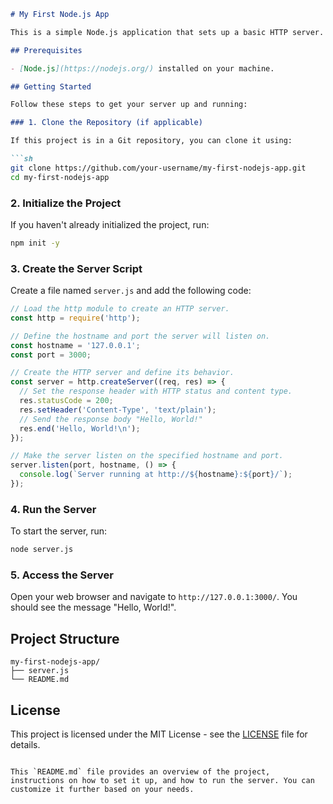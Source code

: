 ```markdown
# My First Node.js App

This is a simple Node.js application that sets up a basic HTTP server. When accessed, the server responds with "Hello, World!".

## Prerequisites

- [Node.js](https://nodejs.org/) installed on your machine.

## Getting Started

Follow these steps to get your server up and running:

### 1. Clone the Repository (if applicable)

If this project is in a Git repository, you can clone it using:

```sh
git clone https://github.com/your-username/my-first-nodejs-app.git
cd my-first-nodejs-app
```

### 2. Initialize the Project

If you haven't already initialized the project, run:

```sh
npm init -y
```

### 3. Create the Server Script

Create a file named `server.js` and add the following code:

```js
// Load the http module to create an HTTP server.
const http = require('http');

// Define the hostname and port the server will listen on.
const hostname = '127.0.0.1';
const port = 3000;

// Create the HTTP server and define its behavior.
const server = http.createServer((req, res) => {
  // Set the response header with HTTP status and content type.
  res.statusCode = 200;
  res.setHeader('Content-Type', 'text/plain');
  // Send the response body "Hello, World!"
  res.end('Hello, World!\n');
});

// Make the server listen on the specified hostname and port.
server.listen(port, hostname, () => {
  console.log(`Server running at http://${hostname}:${port}/`);
});
```

### 4. Run the Server

To start the server, run:

```sh
node server.js
```

### 5. Access the Server

Open your web browser and navigate to `http://127.0.0.1:3000/`. You should see the message "Hello, World!".

## Project Structure

```
my-first-nodejs-app/
├── server.js
└── README.md
```

## License

This project is licensed under the MIT License - see the [LICENSE](LICENSE) file for details.
```

This `README.md` file provides an overview of the project, instructions on how to set it up, and how to run the server. You can customize it further based on your needs.